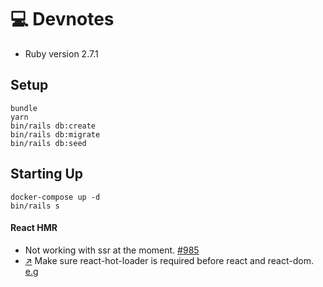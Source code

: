 # 💻 Devnotes

* Ruby version 2.7.1

## Setup

```sh-session
bundle
yarn
bin/rails db:create
bin/rails db:migrate
bin/rails db:seed
```

## Starting Up

```sh-session
docker-compose up -d
bin/rails s
```

#### React HMR

- Not working with ssr at the moment. [#985](https://github.com/reactjs/react-rails/issues/985)
- [↗](https://github.com/gaearon/react-hot-loader#getting-started) Make sure react-hot-loader is required before react and react-dom. [e.g](https://github.com/edelgado/react-rails-hmr/blob/b224230804643a31e31cb48122eced0e1feb0b91/app/javascript/components/HelloWorld.js#L1)

